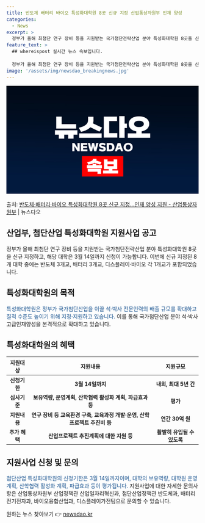 ```yaml
---
title: 반도체 배터리 바이오 특성화대학원 8곳 신규 지정 산업통상자원부 인재 양성
categories:
  - News
excerpt: >
  정부가 올해 최첨단 연구 장비 등을 지원받는 국가첨단전략산업 분야 특성화대학원 8곳을 신규 지정한다. 산업통…
feature_text: >
  ## whereispost 실시간 뉴스 속보입니다.

  정부가 올해 최첨단 연구 장비 등을 지원받는 국가첨단전략산업 분야 특성화대학원 8곳을 신규 지정한다. 산업통…
image: '/assets/img/newsdao_breakingnews.jpg'
---
```


![뉴스다오 속보](/assets/img/newsdao_breakingnews.jpg)

<p>출처: <a href="https://newsdao.kr/3068" rel="dofollow">반도체·배터리·바이오 특성화대학원 8곳 신규 지정…인재 양성 지원 - 산업통상자원부</a> | 뉴스다오</p>

<h2>산업부, 첨단산업 특성화대학원 지원사업 공고</h2>

<p data-ke-size="size16">정부가 올해 최첨단 연구 장비 등을 지원받는 국가첨단전략산업 분야 특성화대학원 8곳을 신규 지정하고, 해당 대학은 3월 14일까지 신청이 가능합니다. 이번에 신규 지정된 8개 대학 중에는 반도체 3개교, 배터리 3개교, 디스플레이·바이오 각 1개교가 포함되었습니다.</p>

<h2>특성화대학원의 목적</h2>
<p><span style="color: #1a5490;">특성화대학원은 정부가 국가첨단산업을 이끌 석·박사 전문인력의 배출 규모를 확대하고 질적 수준도 높이기 위해 지정·지원하고 있습니다.</span> 이를 통해 국가첨단산업 분야 석·박사 고급인재양성을 본격적으로 확대하고 있습니다.</p>

<h2>특성화대학원의 혜택</h2>
<table>
<thead>
<tr>
<th scope="col">지원대상</th>
<th scope="col">지원내용</th>
<th scope="col">지원규모</th>
</tr>
</thead>
<tbody>
<tr>
<td style="text-align: center; height: 17px;"><b>신청기한</b></td>
<td style="text-align: center; height: 17px;"><b>3월 14일까지</b></td>
<td style="text-align: center; height: 17px;"><b>내외, 최대 5년 간</b></td>
</tr>
<tr>
<td style="text-align: center; height: 17px;"><b>심사기준</b></td>
<td style="text-align: center; height: 17px;"><b>보유역량, 운영계획, 산학협력 활성화 계획, 파급효과 등</b></td>
<td style="text-align: center; height: 17px;"><b>평가</b></td>
</tr>
<tr>
<td style="text-align: center; height: 17px;"><b>지원내용</b></td>
<td style="text-align: center; height: 17px;"><b>연구 장비 등 교육환경 구축, 교육과정 개발·운영, 산학프로젝트 추진비 등</b></td>
<td style="text-align: center; height: 17px;"><b>연간 30억 원</b></td>
</tr>
<tr>
<td style="text-align: center; height: 17px;"><b>추가 혜택</b></td>
<td style="text-align: center; height: 17px;"><b>산업프로젝트 추진계획에 대한 지원 등</b></td>
<td style="text-align: center; height: 17px;"><b>활발히 유입될 수 있도록</b></td>
</tr>
</tbody>
</table>

<h2>지원사업 신청 및 문의</h2>
<p><span style="color: #1a5490;">첨단산업 특성화대학원의 신청기한은 3월 14일까지이며, 대학의 보유역량, 대학원 운영계획, 산학협력 활성화 계획, 파급효과 등이 평가됩니다.</span> 지원사업에 대한 자세한 문의사항은 산업통상자원부 산업정책관 산업일자리혁신과, 첨단산업정책관 반도체과, 배터리전기전자과, 바이오융합산업과, 디스플레이가전팀으로 문의할 수 있습니다.</p>

<p data-ke-size="size16"></p> 

원하는 뉴스 찾아보기 👉 <a href="https://newsdao.kr" rel="dofollow">newsdao.kr</a>


